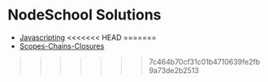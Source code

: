 # NodeSchool Solutions

* [Javascripting](https://github.com/kOtHaBh/NodeSchool-Solutions/tree/master/javascripting) 
<<<<<<< HEAD
=======
* [Scopes-Chains-Closures](https://github.com/kOtHaBh/NodeSchool-Solutions/tree/master/Scopes-Chains-Closures)
>>>>>>> 7c464b70cf31c01b4710639fe2fb9a73de2b2513
